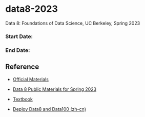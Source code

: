 # data8-2023
Data 8: Foundations of Data Science, UC Berkeley, Spring 2023

### Start Date: 

### End Date: 

## Reference

- [Official Materials](https://github.com/data-8/)

- [Data 8 Public Materials for Spring 2023](https://github.com/data-8/materials-sp23)

- [Textbook](https://inferentialthinking.com/chapters/intro.html)

- [Deploy Data8 and Data100 (zh-cn)](https://www.cnblogs.com/tsrigo/p/16653029.html)
